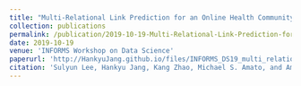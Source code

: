 ```yaml
---
title: "Multi-Relational Link Prediction for an Online Health Community"
collection: publications
permalink: /publication/2019-10-19-Multi-Relational-Link-Prediction-for-an-Online-Health-Community
date: 2019-10-19
venue: 'INFORMS Workshop on Data Science'
paperurl: 'http://HankyuJang.github.io/files/INFORMS_DS19_multi_relational_link_prediction.pdf'
citation: 'Sulyun Lee, Hankyu Jang, Kang Zhao, Michael S. Amato, and Amanda L. Graham. 2019. &quot;Multi-Relational Link Prediction for an Online Health Community&quot; <i>INFORMS Workshop on Data Science, Seattle, WA, USA</i>'
---
```

